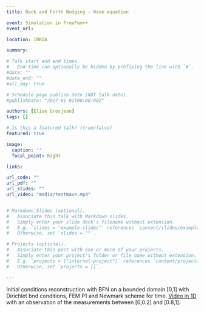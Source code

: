 ```yaml
---
title: Back and Forth Nudging - Wave equation

event: Simulation in FreeFem++
event_url:

location: INRIA

summary: 

# Talk start and end times.
#   End time can optionally be hidden by prefixing the line with `#`.
#date: ""
#date_end: ""
#all_day: true

# Schedule page publish date (NOT talk date).
#publishDate: "2017-01-01T00:00:00Z"

authors: [Elise Grosjean]
tags: []

# Is this a featured talk? (true/false)
featured: true

image:
  caption: ''
  focal_point: Right

links:

url_code: ""
url_pdf: ""
url_slides: ""
url_video: "media/testWave.mp4"


# Markdown Slides (optional).
#   Associate this talk with Markdown slides.
#   Simply enter your slide deck's filename without extension.
#   E.g. `slides = "example-slides"` references `content/slides/example-slides.md`.
#   Otherwise, set `slides = ""`.

# Projects (optional).
#   Associate this post with one or more of your projects.
#   Simply enter your project's folder or file name without extension.
#   E.g. `projects = ["internal-project"]` references `content/project/deep-learning/index.md`.
#   Otherwise, set `projects = []`.

---
```


Initial conditions reconstruction with BFN on a bounded domain [0,1] with Dirichlet bnd conditions, FEM P1 and Newmark scheme for time.
[Video in 1D](media/Wave1D.gif) with an observation of the measurements between [0,0.2] and [0.8,1].
